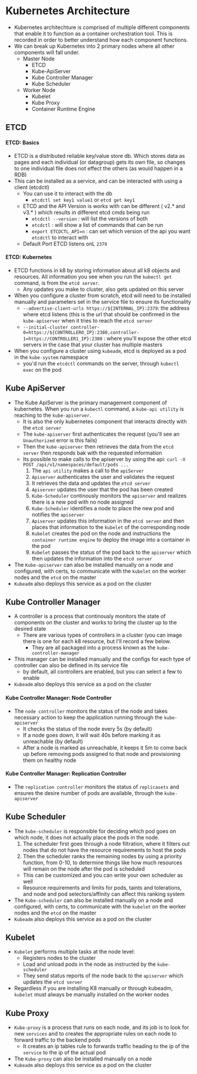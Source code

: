 <h1>Kubernetes Architecture</h1>
 
* Kubernetes architechture is comprised of multiple different components that enable it to function as a container orchestration tool. This is recorded in order to better understand how each component functions.
* We can break up Kubernetes into 2 primary nodes where all other components will fall under.
  * Master Node
    - ETCD
    - Kube-ApiServer
    - Kube Controller Manager
    - Kube Scheduler
  * Worker Node
    - Kubelet
    - Kube Proxy
    - Container Runtime Engine
<h2>ETCD</h2>
 
<h4>ETCD: Basics</h4>
 
* ETCD is a distributed reliable key/value store db. Which stores data as pages and each individual (or datagroup) gets its own file, so changes to one individual file does not effect the others (as would happen in a RDB)
* This can be installed as a service, and can be interacted with using a client (etcdctl)
  - You can use it to interact with the db
    * `etcdctl set key1 value1` or `etcd get key1`
  - ETCD and the API Version is works with can be different ( v2.* and v3.* ) which results in different etcd cmds being run
    * `etcdctl --version` : will list the versions of both
    * `etcdctl` : will show a list of commands that can be run
    * `export ETCDCTL_API=n` : can set which version of the api you want `etcdctl` to interact with
  - Default Port ETCD listens onL `2379`
<h4>ETCD: Kubernetes</h4>
 
* ETCD functions in k8 by storing information about all k8 objects and resources. All information you see when you run the `kubectl get` command, is from the `etcd server`.
  - Any updates you make to cluster, also gets updated on this server
* When you configure a cluster from scratch, etcd will need to be installed manually and parameters set in the service file to ensure its functionality
  - `--advertise-client-urls https://${INTERNAL_IP}:2379`: the address where etcd listens (this is the url that should be confirmed in the `kube-apiserver` when it tries to reach the `etcd server`
  - `--initial-cluster controller-0=https://${CONTROLLER0_IP}:2380,controller-1=https://CONTROLLER1_IP}:2380` : where you'll expose the other etcd servers in the case that your cluster has multiple masters
* When you configure a cluster using `kubeadm`, etcd is deployed as a pod in the `kube-system` namespace
  - you'd run the `etcdctl` commands on the server, through `kubectl exec` on the pod
<h2>Kube ApiServer</h2>
 
* The Kube ApiServer is the primary management component of kubernetes. When you run a `kubectl` command, a `kube-api utility` is reaching to the `kube-apiserver`.
  * It is also the only kubernetes component that interacts directly with the `etcd server`
  - The `kube-apiserver` first authenticates the request (you'll see an `Unauthorized` error is this fails)
  - Then the `kube-apiserver` then retrieves the data from the `etcd server` then responds bak with the requested information
  - Its possible to make calls to the apiserver by using the api: `curl -X POST /api/v1/namespaces/default/pods ...`
    1. The `api utility` makes a call to the `apiServer`
    2. `Apiserver` authenticates the user and validates the request
    3. It retrieves the data and updates the `etcd server`
    4. `Apiserver` updates the user that the pod has been created
    5. `Kube-Scheduler` continously monitors the `apiserver` and realizes there is a new pod with no node assigned
    6. `Kube-Scheduler` identifies a node to place the new pod and notifies the `apiserver`
    7. `Apiserver` updates this information in the `etcd server` and then places that information to the `kubelet` of the corresponding node
    8. `Kubelet` creates the pod on the node and instructions the `container runtime engine` to deploy the image into a container in the pod
    9. `Kubelet` passes the status of the pod back to the `apiserver` which then updates the information into the `etcd server`
* The `Kube-apiserver` can also be installed manually on a node and configured, with certs, to communicate with the `kubelet` on the worker nodes and the `etcd` on the master
* `Kubeadm` also deploys this service as a pod on the cluster
<h2>Kube Controller Manager</h2>
 
* A controller is a process that continously monitors the state of components on the cluster and works to bring the cluster up to the desired state
  - There are various types of controllers in a cluster (you can image there is one for each k8 resource, but I'll record a few below.
    * They are all packaged into a process known as the `kube-controller-manager`
* This manager can be installed manually and the configs for each type of controller can also be defined in its service file
  - by default, all controllers are enabled, but you can select a few to enable
* `Kubeadm` also deploys this service as a pod on the cluster
<h4>Kube Controller Manager: Node Controller</h4>
 
* The `node controller` monitors the status of the node and takes necessary action to keep the application running through the `kube-apiserver`
  - It checks the status of the node every 5s (by default)
  - If a node goes down, it will wait 40s before marking it as unreachable (by default)
  - After a node is marked as unreachable, it keeps it 5m to come back up before removing pods assigned to that node and provisioning them on healthy node
<h4>Kube Controller Manager: Replication Controller</h4>
 
* The `replication controller` monitors the status of `replicasets` and ensures the desire number of pods are available, through the `kube-apiserver`
<h2>Kube Scheduler</h2>
 
* The `kube-scheduler` is responsible for deciding which pod goes on which node, it does not actually place the pods in the node.
  1. The scheduler first goes through a node filtration, where it filters out nodes that do not have the resource requirements to host the pods
  2. Then the scheduler ranks the remaining nodes by using a priority function, from 0-10, to determine things like how much resources will remain on the node after the pod is scheduled
    - This can be customized and you can write your own scheduler as well
    - Resource requirements and limits for pods, taints and tolerations, and node and pod selectors/affinity can affect this ranking system
* The `Kube-scheduler` can also be installed manually on a node and configured, with certs, to communicate with the `kubelet` on the worker nodes and the `etcd` on the master
* `Kubeadm` also deploys this service as a pod on the cluster
<h2>Kubelet</h2>
 
* `Kubelet` performs multiple tasks at the node level:
  - Registers nodes to the cluster
  - Load and unload pods in the node as instructed by the `kube-scheduler`
  - They send status reports of the node back to the `apiserver` which updates the `etcd server`
* Regardless if you are installing K8 manually or through kubeadm, `kubelet` must always be manually installed on the worker nodes
<h2>Kube Proxy</h2>
 
* `Kube-proxy` is a process that runs on each node, and its job is to look for new `services` and to creates the appropriate rules on each node to forward traffic to the backend pods
  - It creates an ip tables rule to forwards traffic heading to the ip of the `service` to the ip of the actual pod
* The `Kube-proxy` can also be installed manually on a node
* `Kubeadm` also deploys this service as a pod on the cluster
